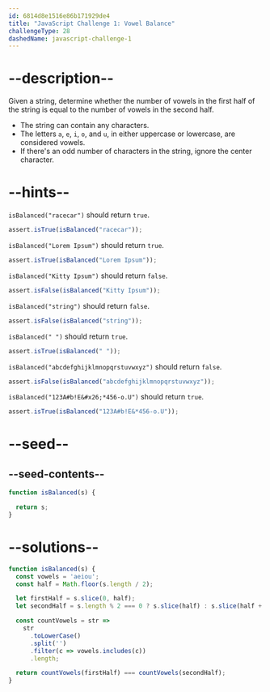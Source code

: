 ```yaml
---
id: 6814d8e1516e86b171929de4
title: "JavaScript Challenge 1: Vowel Balance"
challengeType: 28
dashedName: javascript-challenge-1
---
```


# --description--

Given a string, determine whether the number of vowels in the first half of the string is equal to the number of vowels in the second half.

- The string can contain any characters.
- The letters `a`, `e`, `i`, `o`, and `u`, in either uppercase or lowercase, are considered vowels.
- If there's an odd number of characters in the string, ignore the center character.

# --hints--

`isBalanced("racecar")` should return `true`.

```js
assert.isTrue(isBalanced("racecar"));
```

`isBalanced("Lorem Ipsum")` should return `true`.

```js
assert.isTrue(isBalanced("Lorem Ipsum"));
```

`isBalanced("Kitty Ipsum")` should return `false`.

```js
assert.isFalse(isBalanced("Kitty Ipsum"));
```

`isBalanced("string")` should return `false`.

```js
assert.isFalse(isBalanced("string"));
```

`isBalanced(" ")` should return `true`.

```js
assert.isTrue(isBalanced(" "));
```

`isBalanced("abcdefghijklmnopqrstuvwxyz")` should return `false`.

```js
assert.isFalse(isBalanced("abcdefghijklmnopqrstuvwxyz"));
```

`isBalanced("123A#b!E&#x26;*456-o.U")` should return `true`.

```js
assert.isTrue(isBalanced("123A#b!E&*456-o.U"));
```

# --seed--

## --seed-contents--

```js
function isBalanced(s) {

  return s;
}
```

# --solutions--

```js
function isBalanced(s) {
  const vowels = 'aeiou';
  const half = Math.floor(s.length / 2);

  let firstHalf = s.slice(0, half);
  let secondHalf = s.length % 2 === 0 ? s.slice(half) : s.slice(half + 1);

  const countVowels = str =>
    str
      .toLowerCase()
      .split('')
      .filter(c => vowels.includes(c))
      .length;

  return countVowels(firstHalf) === countVowels(secondHalf);
}
```

